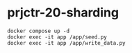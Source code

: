 # prjctr-20-sharding

```
docker compose up -d
docker exec -it app /app/seed.py
docker exec -it app /app/write_data.py
```